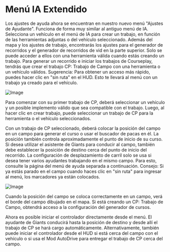 # Menú IA Extendido


Los ajustes de ayuda ahora se encuentran en nuestro nuevo menú "Ajustes de Ayudante".
Funciona de forma muy similar al antiguo menú de IA.
Selecciona un vehículo en el menú de IA para crear un trabajo, en función de las herramientas adjuntas o del vehículo seleccionado.
Además del mapa y los ajustes de trabajo, encontrarás los ajustes para el generador de recorridos y el generador de recorridos de vid en la parte superior. Solo se puede acceder a ellos con una herramienta válida cuando estás creando un trabajo.
Para generar un recorrido e iniciar los trabajos de Courseplay, tendrás que crear el trabajo CP: Trabajo de Campo con una herramienta o un vehículo válidos.
Sugerencia: Para obtener un acceso más rápido, puedes hacer clic en "sin ruta" en el HUD. Esto te llevará al menú con un trabajo ya creado para el vehículo.


![Image](/home/runner/work/CourseplayHelp/CourseplayHelp/startjobmenuhelp_0_0_1024_895.png)


Para comenzar con su primer trabajo de CP, deberá seleccionar un vehículo y un posible implemento válido que sea compatible con el trabajo.
Luego, al hacer clic en crear trabajo, puede seleccionar un trabajo de CP para la herramienta o el vehículo seleccionados.



Con un trabajo de CP seleccionado, deberá colocar la posición del campo en un campo para generar el curso o usar el buscador de pacas en él.
La posición también controla aproximadamente el punto de inicio de su curso.
Si desea utilizar el asistente de Giants para conducir al campo, también debe establecer la posición de destino cerca del punto de inicio del recorrido.
La configuración de desplazamiento de carril solo se usa si desea tener varios ayudantes trabajando en el mismo campo. Para esto, consulte la página del menú de ayuda separada a continuación.
Consejo: Si ya estás parado en el campo cuando haces clic en "sin ruta" para ingresar al menú, los marcadores ya están colocados.


![Image](/home/runner/work/CourseplayHelp/CourseplayHelp/readyjobmenuhelp_0_0_765_510.png)


Cuando la posición del campo se coloca correctamente en un campo, verá el borde del campo dibujado en el mapa.
Si está creando un CP: Trabajo de Campo, obtendrá acceso a la configuración del generador de cursos.



Ahora es posible iniciar el controlador directamente desde el menú. El ayudante de Giants conducirá hasta la posición de destino y desde allí el trabajo de CP se hará cargo automáticamente.
Alternativamente, también puede iniciar el controlador desde el HUD si está cerca del campo con el vehículo o si usa el Mod AutoDrive para entregar el trabajo de CP cerca del campo.


